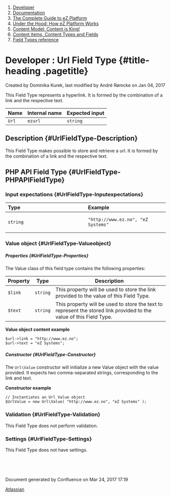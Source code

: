 1.  <span>[Developer](index.html)</span>
2.  <span>[Documentation](Documentation_31429504.html)</span>
3.  <span>[The Complete Guide to eZ
    Platform](The-Complete-Guide-to-eZ-Platform_31429526.html)</span>
4.  <span>[Under the Hood: How eZ Platform Works](31429659.html)</span>
5.  <span>[Content Model: Content is King!](31429709.html)</span>
6.  <span>[Content items, Content Types and
    Fields](31430275.html)</span>
7.  <span>[Field Types
    reference](Field-Types-reference_31430495.html)</span>

<span id="title-text"> Developer : Url Field Type </span> {#title-heading .pagetitle}
=========================================================

Created by <span class="author"> Dominika Kurek</span>, last modified by
<span class="editor"> André Rømcke</span> on Jan 04, 2017

This Field Type represents a hyperlink. It is formed by the combination
of a link and the respective text.

| Name  | Internal name | Expected input |
|-------|---------------|----------------|
| `Url` | `ezurl`       | `string`       |

Description {#UrlFieldType-Description}
-----------

This Field Type makes possible to store and retrieve a url. It is formed
by the combination of a link and the respective text.

PHP API Field Type {#UrlFieldType-PHPAPIFieldType}
------------------

### Input expectations {#UrlFieldType-Inputexpectations}

<table>
<colgroup>
<col width="50%" />
<col width="50%" />
</colgroup>
<thead>
<tr class="header">
<th align="left">Type</th>
<th align="left">Example</th>
</tr>
</thead>
<tbody>
<tr class="odd">
<td align="left"><code>string</code></td>
<td align="left"><pre><code>&quot;http://www.ez.no&quot;, &quot;eZ Systems&quot;</code></pre></td>
</tr>
</tbody>
</table>

### Value object {#UrlFieldType-Valueobject}

##### Properties {#UrlFieldType-Properties}

The Value class of this field type contains the following properties:

| Property | Type     | Description                                                                                                         |
|----------|----------|---------------------------------------------------------------------------------------------------------------------|
| `$link`  | `string` | This property will be used to store the link provided to the value of this Field Type.                              |
| `$text`  | `string` | This property will be used to store the text to represent the stored link provided to the value of this Field Type. |

**Value object content example**

~~~~ brush:
$url->link = "http://www.ez.no";
$url->text = "eZ Systems";
~~~~

##### Constructor {#UrlFieldType-Constructor}

<span>The `Url`</span>`\Value`<span> constructor will initialize a new
Value object with the value provided. It expects two comma-separated
strings, corresponding to the link and text.</span>

**Constructor example**

~~~~ brush:
// Instantiates an Url Value object
$UrlValue = new Url\Value( "http://www.ez.no", "eZ Systems" );
~~~~

### Validation {#UrlFieldType-Validation}

This Field Type does not perform validation.

### Settings {#UrlFieldType-Settings}

This Field Type does not have settings.

 

 

Document generated by Confluence on Mar 24, 2017 17:19

[Atlassian](http://www.atlassian.com/)


